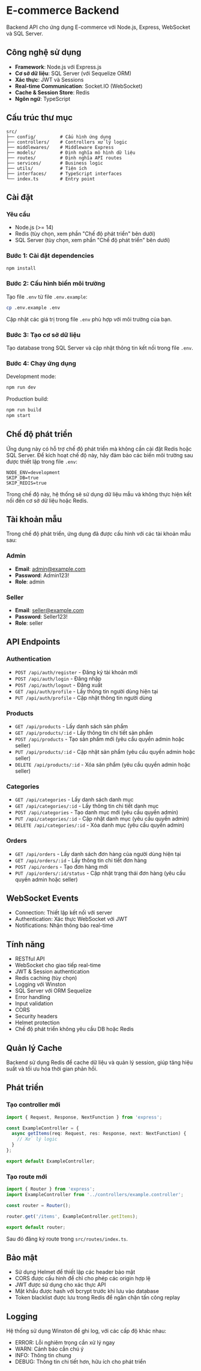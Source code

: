# E-commerce Backend

Backend API cho ứng dụng E-commerce với Node.js, Express, WebSocket và SQL Server.

## Công nghệ sử dụng

- **Framework**: Node.js với Express.js
- **Cơ sở dữ liệu**: SQL Server (với Sequelize ORM)
- **Xác thực**: JWT và Sessions
- **Real-time Communication**: Socket.IO (WebSocket)
- **Cache & Session Store**: Redis
- **Ngôn ngữ**: TypeScript

## Cấu trúc thư mục

```
src/
├── config/         # Cấu hình ứng dụng
├── controllers/    # Controllers xử lý logic
├── middlewares/    # Middleware Express
├── models/         # Định nghĩa mô hình dữ liệu
├── routes/         # Định nghĩa API routes
├── services/       # Business logic
├── utils/          # Tiện ích
├── interfaces/     # TypeScript interfaces
└── index.ts        # Entry point
```

## Cài đặt

### Yêu cầu

- Node.js (>= 14)
- Redis (tùy chọn, xem phần "Chế độ phát triển" bên dưới)
- SQL Server (tùy chọn, xem phần "Chế độ phát triển" bên dưới)

### Bước 1: Cài đặt dependencies

```bash
npm install
```

### Bước 2: Cấu hình biến môi trường

Tạo file `.env` từ file `.env.example`:

```bash
cp .env.example .env
```

Cập nhật các giá trị trong file `.env` phù hợp với môi trường của bạn.

### Bước 3: Tạo cơ sở dữ liệu

Tạo database trong SQL Server và cập nhật thông tin kết nối trong file `.env`.

### Bước 4: Chạy ứng dụng

Development mode:

```bash
npm run dev
```

Production build:

```bash
npm run build
npm start
```

## Chế độ phát triển

Ứng dụng này có hỗ trợ chế độ phát triển mà không cần cài đặt Redis hoặc SQL Server. Để kích hoạt chế độ này, hãy đảm bảo các biến môi trường sau được thiết lập trong file `.env`:

```
NODE_ENV=development
SKIP_DB=true
SKIP_REDIS=true
```

Trong chế độ này, hệ thống sẽ sử dụng dữ liệu mẫu và không thực hiện kết nối đến cơ sở dữ liệu hoặc Redis.

## Tài khoản mẫu

Trong chế độ phát triển, ứng dụng đã được cấu hình với các tài khoản mẫu sau:

### Admin
- **Email**: admin@example.com
- **Password**: Admin123!
- **Role**: admin

### Seller
- **Email**: seller@example.com
- **Password**: Seller123!
- **Role**: seller

## API Endpoints

### Authentication

- `POST /api/auth/register` - Đăng ký tài khoản mới
- `POST /api/auth/login` - Đăng nhập
- `POST /api/auth/logout` - Đăng xuất
- `GET /api/auth/profile` - Lấy thông tin người dùng hiện tại
- `PUT /api/auth/profile` - Cập nhật thông tin người dùng

### Products

- `GET /api/products` - Lấy danh sách sản phẩm
- `GET /api/products/:id` - Lấy thông tin chi tiết sản phẩm
- `POST /api/products` - Tạo sản phẩm mới (yêu cầu quyền admin hoặc seller)
- `PUT /api/products/:id` - Cập nhật sản phẩm (yêu cầu quyền admin hoặc seller)
- `DELETE /api/products/:id` - Xóa sản phẩm (yêu cầu quyền admin hoặc seller)

### Categories

- `GET /api/categories` - Lấy danh sách danh mục
- `GET /api/categories/:id` - Lấy thông tin chi tiết danh mục
- `POST /api/categories` - Tạo danh mục mới (yêu cầu quyền admin)
- `PUT /api/categories/:id` - Cập nhật danh mục (yêu cầu quyền admin)
- `DELETE /api/categories/:id` - Xóa danh mục (yêu cầu quyền admin)

### Orders

- `GET /api/orders` - Lấy danh sách đơn hàng của người dùng hiện tại
- `GET /api/orders/:id` - Lấy thông tin chi tiết đơn hàng
- `POST /api/orders` - Tạo đơn hàng mới
- `PUT /api/orders/:id/status` - Cập nhật trạng thái đơn hàng (yêu cầu quyền admin hoặc seller)

## WebSocket Events

- Connection: Thiết lập kết nối với server
- Authentication: Xác thực WebSocket với JWT
- Notifications: Nhận thông báo real-time

## Tính năng

- RESTful API
- WebSocket cho giao tiếp real-time
- JWT & Session authentication
- Redis caching (tùy chọn)
- Logging với Winston
- SQL Server với ORM Sequelize
- Error handling
- Input validation
- CORS
- Security headers
- Helmet protection
- Chế độ phát triển không yêu cầu DB hoặc Redis

## Quản lý Cache

Backend sử dụng Redis để cache dữ liệu và quản lý session, giúp tăng hiệu suất và tối ưu hóa thời gian phản hồi.

## Phát triển

### Tạo controller mới

```typescript
import { Request, Response, NextFunction } from 'express';

const ExampleController = {
  async getItems(req: Request, res: Response, next: NextFunction) {
    // Xử lý logic
  }
};

export default ExampleController;
```

### Tạo route mới

```typescript
import { Router } from 'express';
import ExampleController from '../controllers/example.controller';

const router = Router();

router.get('/items', ExampleController.getItems);

export default router;
```

Sau đó đăng ký route trong `src/routes/index.ts`.

## Bảo mật

- Sử dụng Helmet để thiết lập các header bảo mật
- CORS được cấu hình để chỉ cho phép các origin hợp lệ
- JWT được sử dụng cho xác thực API
- Mật khẩu được hash với bcrypt trước khi lưu vào database
- Token blacklist được lưu trong Redis để ngăn chặn tấn công replay

## Logging

Hệ thống sử dụng Winston để ghi log, với các cấp độ khác nhau:
- ERROR: Lỗi nghiêm trọng cần xử lý ngay
- WARN: Cảnh báo cần chú ý
- INFO: Thông tin chung
- DEBUG: Thông tin chi tiết hơn, hữu ích cho phát triển 
